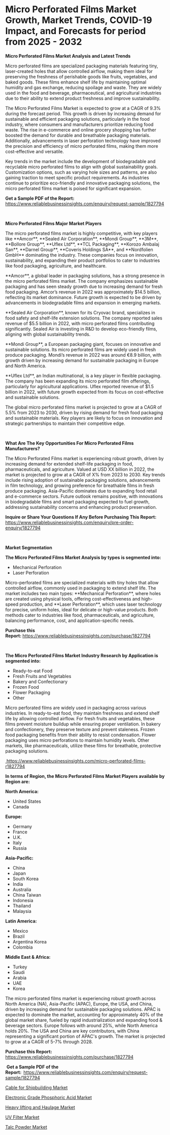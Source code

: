 <p><h1>Micro Perforated Films Market Growth, Market Trends, COVID-19 Impact, and Forecasts for period from 2025 - 2032</h1></p><p><strong>Micro Perforated Films Market Analysis and Latest Trends</strong></p>
<p><p>Micro perforated films are specialized packaging materials featuring tiny, laser-created holes that allow controlled airflow, making them ideal for preserving the freshness of perishable goods like fruits, vegetables, and baked goods. These films enhance shelf life by maintaining optimal humidity and gas exchange, reducing spoilage and waste. They are widely used in the food and beverage, pharmaceutical, and agricultural industries due to their ability to extend product freshness and improve sustainability.</p><p>The Micro Perforated Films Market is expected to grow at a CAGR of 9.3% during the forecast period. This growth is driven by increasing demand for sustainable and efficient packaging solutions, particularly in the food industry, where consumers and manufacturers prioritize reducing food waste. The rise in e-commerce and online grocery shopping has further boosted the demand for durable and breathable packaging materials. Additionally, advancements in laser perforation technology have improved the precision and efficiency of micro perforated films, making them more cost-effective and versatile.</p><p>Key trends in the market include the development of biodegradable and recyclable micro perforated films to align with global sustainability goals. Customization options, such as varying hole sizes and patterns, are also gaining traction to meet specific product requirements. As industries continue to prioritize eco-friendly and innovative packaging solutions, the micro perforated films market is poised for significant expansion.</p></p>
<p><strong>Get a Sample PDF of the Report:&nbsp;</strong> <a href="https://www.reliablebusinessinsights.com/enquiry/request-sample/1827794?utm_campaign=1091&utm_medium=2&utm_source=Github&utm_content=ia&utm_term=26012025&utm_id=micro-perforated-films">https://www.reliablebusinessinsights.com/enquiry/request-sample/1827794</a></p>
<p>&nbsp;</p>
<p><strong>Micro Perforated Films Major Market Players</strong></p>
<p><p>The micro perforated films market is highly competitive, with key players like **Amcor**, **Sealed Air Corporation**, **Mondi Group**, **3M**, **Bollore Group**, **Uflex Ltd**, **TCL Packaging**, **Korozo Ambalaj San**, **Darnel Group**, **Coveris Holdings SA**, and **Nordfolien GmbH** dominating the industry. These companies focus on innovation, sustainability, and expanding their product portfolios to cater to industries like food packaging, agriculture, and healthcare.</p><p>**Amcor**, a global leader in packaging solutions, has a strong presence in the micro perforated films market. The company emphasizes sustainable packaging and has seen steady growth due to increasing demand for fresh food packaging. Amcor’s revenue in 2022 was approximately $14.5 billion, reflecting its market dominance. Future growth is expected to be driven by advancements in biodegradable films and expansion in emerging markets.</p><p>**Sealed Air Corporation**, known for its Cryovac brand, specializes in food safety and shelf-life extension solutions. The company reported sales revenue of $5.5 billion in 2022, with micro perforated films contributing significantly. Sealed Air is investing in R&D to develop eco-friendly films, aligning with global sustainability trends.</p><p>**Mondi Group**, a European packaging giant, focuses on innovative and sustainable solutions. Its micro perforated films are widely used in fresh produce packaging. Mondi’s revenue in 2022 was around €8.9 billion, with growth driven by increasing demand for sustainable packaging in Europe and North America.</p><p>**Uflex Ltd**, an Indian multinational, is a key player in flexible packaging. The company has been expanding its micro perforated film offerings, particularly for agricultural applications. Uflex reported revenue of $1.5 billion in 2022, with future growth expected from its focus on cost-effective and sustainable solutions.</p><p>The global micro perforated films market is projected to grow at a CAGR of 5.5% from 2023 to 2030, driven by rising demand for fresh food packaging and sustainable materials. Key players are likely to focus on innovation and strategic partnerships to maintain their competitive edge.</p></p>
<p>&nbsp;</p>
<p><strong>What Are The Key Opportunities For Micro Perforated Films Manufacturers?</strong></p>
<p><p>The Micro Perforated Films market is experiencing robust growth, driven by increasing demand for extended shelf-life packaging in food, pharmaceuticals, and agriculture. Valued at USD XX billion in 2022, the market is projected to grow at a CAGR of X% from 2023 to 2030. Key trends include rising adoption of sustainable packaging solutions, advancements in film technology, and growing preference for breathable films in fresh produce packaging. Asia-Pacific dominates due to expanding food retail and e-commerce sectors. Future outlook remains positive, with innovations in biodegradable films and smart packaging expected to fuel growth, addressing sustainability concerns and enhancing product preservation.</p></p>
<p><strong>Inquire or Share Your Questions If Any Before Purchasing This Report:</strong> <a href="https://www.reliablebusinessinsights.com/enquiry/pre-order-enquiry/1827794?utm_campaign=1091&utm_medium=2&utm_source=Github&utm_content=ia&utm_term=26012025&utm_id=micro-perforated-films">https://www.reliablebusinessinsights.com/enquiry/pre-order-enquiry/1827794</a></p>
<p>&nbsp;</p>
<p><strong>Market Segmentation</strong></p>
<p><strong>The Micro Perforated Films Market Analysis by types is segmented into:</strong></p>
<p><ul><li>Mechanical Perforation</li><li>Laser Perforation</li></ul></p>
<p><p>Micro-perforated films are specialized materials with tiny holes that allow controlled airflow, commonly used in packaging to extend shelf life. The market includes two main types: **Mechanical Perforation**, where holes are created using physical tools, offering cost-effectiveness and high-speed production, and **Laser Perforation**, which uses laser technology for precise, uniform holes, ideal for delicate or high-value products. Both methods cater to industries like food, pharmaceuticals, and agriculture, balancing performance, cost, and application-specific needs.</p></p>
<p><strong>Purchase this Report:&nbsp;</strong><a href="https://www.reliablebusinessinsights.com/purchase/1827794?utm_campaign=1091&utm_medium=2&utm_source=Github&utm_content=ia&utm_term=26012025&utm_id=micro-perforated-films">https://www.reliablebusinessinsights.com/purchase/1827794</a></p>
<p>&nbsp;</p>
<p><strong>The Micro Perforated Films Market Industry Research by Application is segmented into:</strong></p>
<p><ul><li>Ready-to-eat Food</li><li>Fresh Fruits and Vegetables</li><li>Bakery and Confectionary</li><li>Frozen Food</li><li>Flower Packaging</li><li>Other</li></ul></p>
<p><p>Micro perforated films are widely used in packaging across various industries. In ready-to-eat food, they maintain freshness and extend shelf life by allowing controlled airflow. For fresh fruits and vegetables, these films prevent moisture buildup while ensuring proper ventilation. In bakery and confectionery, they preserve texture and prevent staleness. Frozen food packaging benefits from their ability to resist condensation. Flower packaging uses micro perforations to maintain humidity levels. Other markets, like pharmaceuticals, utilize these films for breathable, protective packaging solutions.</p></p>
<p><a href="https://www.reliablebusinessinsights.com/micro-perforated-films-r1827794?utm_campaign=1091&utm_medium=2&utm_source=Github&utm_content=ia&utm_term=26012025&utm_id=micro-perforated-films">&nbsp;https://www.reliablebusinessinsights.com/micro-perforated-films-r1827794</a></p>
<p><strong>In terms of Region, the Micro Perforated Films Market Players available by Region are:</strong></p>
<p>
    <p> <strong> North America: </strong>
        <ul>
            <li>United States</li>
            <li>Canada</li>
        </ul>
        </p> 
    <p> <strong> Europe: </strong>
        <ul>
            <li>Germany</li>
            <li>France</li>
            <li>U.K.</li>
            <li>Italy</li>
            <li>Russia</li>
        </ul>
        </p> 
    <p> <strong> Asia-Pacific: </strong>
        <ul>
            <li>China</li>
            <li>Japan</li>
            <li>South Korea</li>
            <li>India</li>
            <li>Australia</li>
            <li>China Taiwan</li>
            <li>Indonesia</li>
            <li>Thailand</li>
            <li>Malaysia</li>
        </ul>
        </p> 
    <p> <strong> Latin America: </strong>
        <ul>
            <li>Mexico</li>
            <li>Brazil</li>
            <li>Argentina Korea</li>
            <li>Colombia</li>
        </ul>
        </p> 
    <p> <strong> Middle East & Africa: </strong>
        <ul>
            <li>Turkey</li>
            <li>Saudi</li>
            <li>Arabia</li>
            <li>UAE</li>
            <li>Korea</li>
        </ul>
    </p>
    </p>
<p><p>The micro perforated films market is experiencing robust growth across North America (NA), Asia-Pacific (APAC), Europe, the USA, and China, driven by increasing demand for sustainable packaging solutions. APAC is expected to dominate the market, accounting for approximately 40% of the global market share, fueled by rapid industrialization and expanding food & beverage sectors. Europe follows with around 25%, while North America holds 20%. The USA and China are key contributors, with China representing a significant portion of APAC's growth. The market is projected to grow at a CAGR of 5-7% through 2028.</p></p>
<p><strong>Purchase this Report: </strong><a href="https://www.reliablebusinessinsights.com/purchase/1827794?utm_campaign=1091&utm_medium=2&utm_source=Github&utm_content=ia&utm_term=26012025&utm_id=micro-perforated-films">https://www.reliablebusinessinsights.com/purchase/1827794</a></p>
<p>&nbsp;<strong>Get a Sample PDF of the Report:&nbsp;&nbsp;</strong><a href="https://www.reliablebusinessinsights.com/enquiry/request-sample/1827794?utm_campaign=1091&utm_medium=2&utm_source=Github&utm_content=ia&utm_term=26012025&utm_id=micro-perforated-films">https://www.reliablebusinessinsights.com/enquiry/request-sample/1827794</a></p>
<p><strong></strong></p>
<p><p><a href="https://www.linkedin.com/pulse/growth-potential-market-share-analysis-cable-shipbuilding-size-2sx1f?utm_campaign=1091&utm_medium=2&utm_source=Github&utm_content=ia&utm_term=26012025&utm_id=micro-perforated-films">Cable for Shipbuilding Market</a></p><p><a href="https://www.linkedin.com/pulse/electronic-grade-phosphoric-acid-market-size-forecast-from-2025-cp35c?utm_campaign=1091&utm_medium=2&utm_source=Github&utm_content=ia&utm_term=26012025&utm_id=micro-perforated-films">Electronic Grade Phosphoric Acid Market</a></p><p><a href="https://www.linkedin.com/pulse/key-insights-heavy-lifting-haulage-market-2025-2032-segmentation-lvagc?utm_campaign=1091&utm_medium=2&utm_source=Github&utm_content=ia&utm_term=26012025&utm_id=micro-perforated-films">Heavy lifting and Haulage Market</a></p><p><a href="https://github.com/krinerstormy331/Market-Research-Report-List-1/blob/main/uv-filter-market.md?utm_campaign=1091&utm_medium=2&utm_source=Github&utm_content=ia&utm_term=26012025&utm_id=micro-perforated-films">UV Filter Market</a></p><p><a href="https://github.com/dolorespeddico90/Market-Research-Report-List-1/blob/main/talc-powder-market.md?utm_campaign=1091&utm_medium=2&utm_source=Github&utm_content=ia&utm_term=26012025&utm_id=micro-perforated-films">Talc Powder Market</a></p></p>
